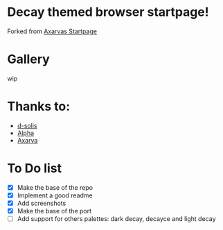 # Decay themed browser startpage!

Forked from [Axarvas Startpage](https://github.com/Axarva/dotfiles-2.0/tree/main/startpage)

# Gallery

wip

# Thanks to:

- [d-solis](https://github.com/d-solis)
- [Alpha](https://github.com/alphatechnolog)
- [Axarva](https://github.com/axarva)

# To Do list

- [x] Make the base of the repo
- [x] Implement a good readme
- [x] Add screenshots
- [x] Make the base of the port
- [ ] Add support for others palettes: dark decay, decayce and light decay
